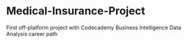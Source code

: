 # Medical-Insurance-Project
First off-platform project with Codecademy Business Intelligence Data Analysis career path
